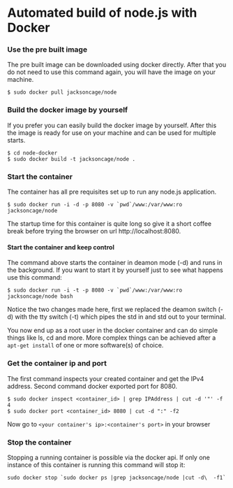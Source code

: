 Automated build of node.js with Docker
===========


### Use the pre built image
The pre built image can be downloaded using docker directly. After that you do not need to use this command again, you will have the image on your machine.

	$ sudo docker pull jacksoncage/node


### Build the docker image by yourself
If you prefer you can easily build the docker image by yourself. After this the image is ready for use on your machine and can be used for multiple starts.

	$ cd node-docker
	$ sudo docker build -t jacksoncage/node .


### Start the container
The container has all pre requisites set up to run any node.js application. 

	$ sudo docker run -i -d -p 8080 -v `pwd`/www:/var/www:ro jacksoncage/node

The startup time for this container is quite long so give it a short coffee break before trying the browser on url http://localhost:8080.


#### Start the container and keep control
The command above starts the container in deamon mode (-d) and runs in the background. If you want to start it by yourself just to see what happens use this command:

	$ sudo docker run -i -t -p 8080 -v `pwd`/www:/var/www:ro jacksoncage/node bash

Notice the two changes made here, first we replaced the deamon switch (-d) with the tty switch (-t) which pipes the std in and std out to your terminal.

You now end up as a root user in the docker container and can do simple things like ls, cd and more. More complex things can be achieved after a `apt-get install` of one or more software(s) of choice.

### Get the container ip and port
The first command inspects your created container and get the IPv4 address. Second command docker exported port for 8080.

    $ sudo docker inspect <container_id> | grep IPAddress | cut -d '"' -f 4
    $ sudo docker port <container_id> 8080 | cut -d ":" -f2

Now go to `<your container's ip>:<container's port>` in your browser


### Stop the container
Stopping a running container is possible via the docker api. If only one instance of this container is running this command will stop it:

	sudo docker stop `sudo docker ps |grep jacksoncage/node |cut -d\  -f1`

